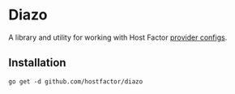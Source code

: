 # Diazo

A library and utility for working with Host
Factor [provider configs](https://github.com/hostfactor/api/blob/master/proto/providerconfig/provider.proto).

## Installation

```
go get -d github.com/hostfactor/diazo
```
